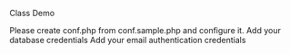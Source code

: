 Class Demo

Please create conf.php from conf.sample.php and configure it.
Add your database credentials
Add your email authentication credentials